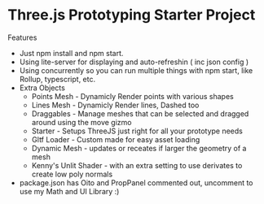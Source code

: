 # Three.js Prototyping Starter Project

Features
- Just npm install and npm start.
- Using lite-server for displaying and auto-refreshin ( inc json config )
- Using concurrently so you can run multiple things with npm start, like Rollup, typescript, etc.
- Extra Objects
  - Points Mesh - Dynamicly Render points with various shapes
  - Lines Mesh - Dynamicly Render lines, Dashed too
  - Draggables - Manage meshes that can be selected and dragged around using the move gizmo
  - Starter    - Setups ThreeJS just right for all your prototype needs
  - Gltf Loader - Custom made for easy asset loading
  - Dynamic Mesh - updates or receates if larger the geometry of a mesh
  - Kenny's Unlit Shader - with an extra setting to use derivates to create low poly normals
- package.json has Oito and PropPanel commented out, uncomment to use my Math and UI Library :)